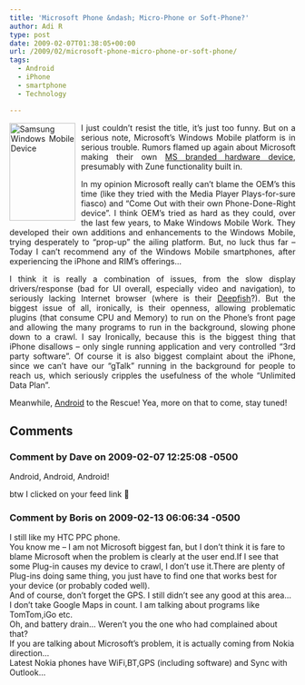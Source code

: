 ```yaml
---
title: 'Microsoft Phone &ndash; Micro-Phone or Soft-Phone?'
author: Adi R
type: post
date: 2009-02-07T01:38:05+00:00
url: /2009/02/microsoft-phone-micro-phone-or-soft-phone/
tags:
  - Android
  - iPhone
  - smartphone
  - Technology

---
```

<p align="justify">
  <img title="Samsung Windows Mobile Device" style="border-right: 0px; border-top: 0px; display: inline; margin: 0px 10px 0px 0px; border-left: 0px; border-bottom: 0px" height="172" alt="Samsung Windows Mobile Device" src="https://i2.wp.com/www.adir1.com/uploads/2009/02/samsungwindowsmobiledevice.png?resize=116%2C172" width="116" align="left" border="0" data-recalc-dims="1" /> I just couldn’t resist the title, it’s just too funny. But on a serious note, Microsoft’s Windows Mobile platform is in serious trouble. Rumors flamed up again about Microsoft making their own <a href="http://arstechnica.com/microsoft/news/2009/02/rumor-mill-no-microsoft-phone-yes-microsoft-chassis.ars" target="_blank">MS branded hardware device</a>, presumably with Zune functionality built in.
</p>

<p align="justify">
  In my opinion Microsoft really can’t blame the OEM’s this time (like they tried with the Media Player Plays-for-sure fiasco) and “Come Out with their own Phone-Done-Right device”. I think OEM’s tried as hard as they could, over the last few years, to Make Windows Mobile Work. They developed their own additions and enhancements to the Windows Mobile, trying desperately to “prop-up” the ailing platform. But, no luck thus far – Today I can’t recommend any of the Windows Mobile smartphones, after experiencing the iPhone and RIM’s offerings…
</p>

<p align="justify">
  I think it is really a combination of issues, from the slow display drivers/response (bad for UI overall, especially video and navigation), to seriously lacking Internet browser (where is their <a href="http://www.intomobile.com/2007/03/29/microsoft-announces-the-beta-release-of-their-deep-fish-mobile-browser.html" target="_blank">Deepfish</a>?). But the biggest issue of all, ironically, is their openness, allowing problematic plugins (that consume CPU and Memory) to run on the Phone’s front page and allowing the many programs to run in the background, slowing phone down to a crawl. I say Ironically, because this is the biggest thing that iPhone disallows &#8211; only single running application and very controlled “3rd party software”. Of course it is also biggest complaint about the iPhone, since we can’t have our “gTalk” running in the background for people to reach us, which seriously cripples the usefulness of the whole “Unlimited Data Plan”.
</p>

<p align="justify">
  Meanwhile, <a href="http://www.youtube.com/watch?v=rS5o4v97Hqs" target="_blank">Android</a> to the Rescue! Yea, more on that to come, stay tuned!
</p>

## Comments

### Comment by Dave on 2009-02-07 12:25:08 -0500
Android, Android, Android!

btw I clicked on your feed link 🙂

### Comment by Boris on 2009-02-13 06:06:34 -0500
I still like my HTC PPC phone.  
You know me &#8211; I am not Microsoft biggest fan, but I don&#8217;t think it is fare to blame Microsoft when the problem is clearly at the user end.If I see that some Plug-in causes my device to crawl, I don&#8217;t use it.There are plenty of Plug-ins doing same thing, you just have to find one that works best for your device (or probably coded well).  
And of course, don&#8217;t forget the GPS. I still didn&#8217;t see any good at this area&#8230; I don&#8217;t take Google Maps in count. I am talking about programs like TomTom,iGo etc.  
Oh, and battery drain&#8230; Weren&#8217;t you the one who had complained about that?  
If you are talking about Microsoft&#8217;s problem, it is actually coming from Nokia direction&#8230;  
Latest Nokia phones have WiFi,BT,GPS (including software) and Sync with Outlook&#8230;